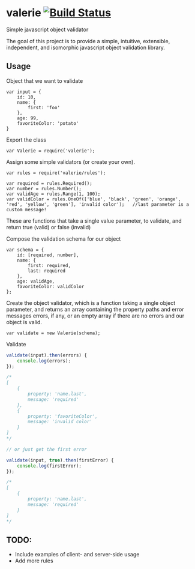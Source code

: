 # valerie [![Build Status](https://travis-ci.org/developerdizzle/valerie.svg?branch=master)](https://travis-ci.org/developerdizzle/valerie)

Simple javascript object validator

The goal of this project is to provide a simple, intuitive, extensible, independent, and isomorphic javascript object validation library.

## Usage

Object that we want to validate
```
var input = {
    id: 10,
    name: {
        first: 'foo'
    },
    age: 99,
    favoriteColor: 'potato'
}
```

Export the class
```
var Valerie = require('valerie');
```

Assign some simple validators (or create your own).
```
var rules = require('valerie/rules');

var required = rules.Required();
var number = rules.Number();
var validAge = rules.Range(1, 100);
var validColor = rules.OneOf(['blue', 'black', 'green', 'orange', 'red', 'yellow', 'green'], 'invalid color');   //last parameter is a custom message!
```
These are functions that take a single value parameter, to validate, and return true (valid) or false (invalid)


Compose the validation schema for our object
```
var schema = {
    id: [required, number],
    name: {
        first: required,
        last: required
    },
    age: validAge,
    favoriteColor: validColor
};
```

Create the object validator, which is a function taking a single object parameter, and returns an array containing the property paths and error messages errors, if any, or an empty array if there are no errors and our object is valid.
```
var validate = new Valerie(schema);
```

Validate
```js
validate(input).then(errors) {
    console.log(errors);
});

/*
[
    {
        property: 'name.last',
        message: 'required'
    },
    {
        property: 'favoriteColor',
        message: 'invalid color'
    }
]
*/

// or just get the first error

validate(input, true).then(firstError) {
    console.log(firstError);
});

/*
[
    {
        property: 'name.last',
        message: 'required'
    }
]
*/

```

## TODO:

* Include examples of client- and server-side usage
* Add more rules

